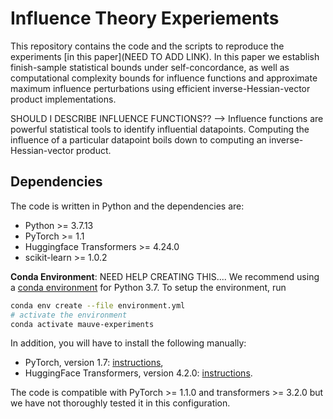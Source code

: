 # Influence Theory Experiements
This repository contains the code and the scripts to reproduce the experiments 
[in this paper](NEED TO ADD LINK). 
In this paper we establish finish-sample statistical bounds under self-concordance, 
as well as computational complexity bounds for influence functions and 
approximate maximum influence perturbations using efficient inverse-Hessian-vector 
product implementations.

SHOULD I DESCRIBE INFLUENCE FUNCTIONS?? --> Influence functions are powerful statistical 
tools to identify influential datapoints. Computing the influence of a particular 
datapoint boils down to computing an inverse-Hessian-vector product.

## Dependencies
The code is written in Python and the dependencies are:
- Python >= 3.7.13
- PyTorch >= 1.1
- Huggingface Transformers >= 4.24.0
- scikit-learn >= 1.0.2

**Conda Environment**:
NEED HELP CREATING THIS....
We recommend using a [conda environment](https://docs.conda.io/en/latest/miniconda.html)
for Python 3.7.
To setup the environment, run
```bash
conda env create --file environment.yml
# activate the environment
conda activate mauve-experiments
```
In addition, you will have to install the following manually:
- PyTorch, version 1.7: [instructions](https://pytorch.org/get-started/locally/),
- HuggingFace Transformers, version 4.2.0: [instructions](https://huggingface.co/transformers).

The code is compatible with PyTorch >= 1.1.0 and transformers >= 3.2.0 but
we have not thoroughly tested it in this configuration.

